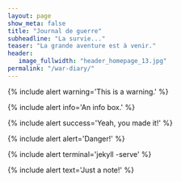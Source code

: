 ```yaml
---
layout: page
show_meta: false
title: "Journal de guerre"
subheadline: "La survie..."
teaser: "La grande aventure est à venir."
header:
   image_fullwidth: "header_homepage_13.jpg"
permalink: "/war-diary/"
---
```


{% include alert warning='This is a warning.' %}

{% include alert info='An info box.' %}

{% include alert success='Yeah, you made it!' %}

{% include alert alert='Danger!' %}

{% include alert terminal='jekyll -serve' %}

{% include alert text='Just a note!' %}
